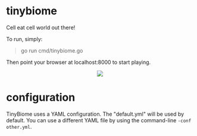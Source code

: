 # tinybiome
Cell eat cell world out there!

To run, simply:

> go run cmd/tinybiome.go

Then point your browser at localhost:8000 to start playing.

<p align="center">
    <img src="https://cdn.rawgit.com/ethicatech/tinybiome/b7f243b3/cmd/example.svg">
</p>

# configuration

TinyBiome uses a YAML configuration. The "default.yml" will be used by default.
You can use a different YAML file by using the command-line `-conf other.yml`.
